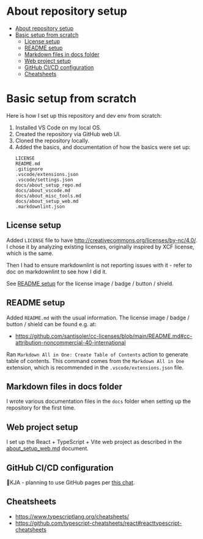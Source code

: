 # About repository setup

- [About repository setup](#about-repository-setup)
- [Basic setup from scratch](#basic-setup-from-scratch)
  - [License setup](#license-setup)
  - [README setup](#readme-setup)
  - [Markdown files in docs folder](#markdown-files-in-docs-folder)
  - [Web project setup](#web-project-setup)
  - [GitHub CI/CD configuration](#github-cicd-configuration)
  - [Cheatsheets](#cheatsheets)

# Basic setup from scratch

Here is how I set up this repository and dev env from scratch:

1. Installed VS Code on my local OS.
2. Created the repository via GitHub web UI.
3. Cloned the repository locally.
4. Added the basics, and documentation of how the basics were set up:
    ```text
    LICENSE
    README.md
    .gitignore
    .vscode/extensions.json
    .vscode/settings.json
    docs/about_setup_repo.md
    docs/about_vscode.md
    docs/about_misc_tools.md
    docs/about_setup_web.md
    .markdownlint.json
    ```

## License setup

Added `LICENSE` file to have http://creativecommons.org/licenses/by-nc/4.0/.
I chose it by analyzing existing licenses, originally inspired by XCF license,
which is the same.

Then I had to ensure markdownlint is not reporting issues with it -
refer to doc on markdownlint to see how I did it.

See [README setup](#readme-setup) for the license image / badge / button / shield.

## README setup

Added `README.md` with the usual information. The license image / badge / button / shield can be found e.g. at:

- https://github.com/santisoler/cc-licenses/blob/main/README.md#cc-attribution-noncommercial-40-international

Ran `Markdown All in One: Create Table of Contents` action to generate table of contents.
This command comes from the `Markdown All in One` extension, which is recommended in the `.vscode/extensions.json` file.

## Markdown files in docs folder

I wrote various documentation files in the `docs` folder when setting up the repository for the first time.

## Web project setup

I set up the React + TypeScript + Vite web project as described in the [about_setup_web.md](about_setup_web.md) document.

## GitHub CI/CD configuration

🚧KJA - planning to use GitHub pages per [this chat](https://chatgpt.com/share/686b7522-18b4-8011-93cf-47e77e1ad535).

## Cheatsheets

- https://www.typescriptlang.org/cheatsheets/
- https://github.com/typescript-cheatsheets/react#reacttypescript-cheatsheets
